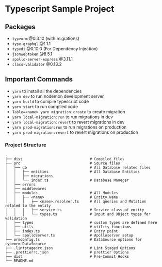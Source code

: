 # Typescript Sample Project

## Packages

- `typeorm` @0.3.10 (with migrations)
- `type-graphql` @1.1.1
- `typedi` @0.10.0 (For Dependency Injection)
- `jsonwebtoken` @8.5.1
- `apollo-server-express` @3.11.1
- `class-validator` @0.13.2

## Important Commands

- `yarn` to install all the dependencies
- `yarn dev` to run nodemon development server
- `yarn build` to compile typescript code
- `yarn start` to run compiled code
- `Table=<name> yarn migration:create` to create migration
- `yarn local-migration:run` to run migrations in dev
- `yarn local-migration:revert` to revert migrations in dev
- `yarn prod-migration:run` to run migrations on production
- `yarn prod-migration:revert` to revert migrations on production

### Project Structure

    .
    ├── dist                               # Compiled files
    ├── src                                # Source files
    │   ├── db                             # All Database related files
    │   │   ├── entities                   # All Database Entities
    │   │   ├── migrations
    │   │   └── index.ts                   # Database Maneger
    │   ├── errors
    │   ├── middlewares
    │   ├── modules                        # All Modules
    │   │   ├── <name>                     # Entity Name
    │   │   │   ├── <name>.resolver.ts     # All queries and Mutation related to the entity
    │   │   │   ├── service.ts             # Service class of entity
    │   │   │   └── types.ts               # Input and Object types for validation
    │   ├── types                          # custom types are defined here
    │   ├── utils                          # utility functions
    │   ├── index.ts                       # Entry point
    │   └── apolloServer.ts                # Apolloserver setup
    ├── ormconfig.ts                       # DataSource options for typeorm DataScource
    ├── .lintstagedrc.json                 # Lint Staged Options
    ├── .prettierrc.json                   # prettier Options
    ├── dist                               # Pre-Commit Hooks
    └── README.md
